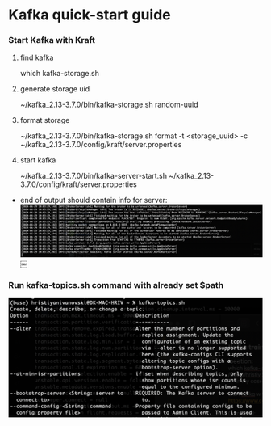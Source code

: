 # Kafka quick-start guide

### Start Kafka with Kraft

1. find kafka

    which kafka-storage.sh 

2. generate storage uid

    ~/kafka_2.13-3.7.0/bin/kafka-storage.sh random-uuid

3. format storage

    ~/kafka_2.13-3.7.0/bin/kafka-storage.sh format -t <storage_uuid> -c ~/kafka_2.13-3.7.0/config/kraft/server.properties

4. start kafka

    ~/kafka_2.13-3.7.0/bin/kafka-server-start.sh ~/kafka_2.13-3.7.0/config/kraft/server.properties

- end of output should contain info for server:
![alt text](<Pasted Graphic.png>)
￼
### Run kafka-topics.sh command with already set $path
![run kafka-topics.sh](image.png)